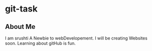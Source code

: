 # git-task

## About Me

I am srushti
A Newbie to webDevelopement. I will be creating Websites soon.
Learning about gitHub is fun.
